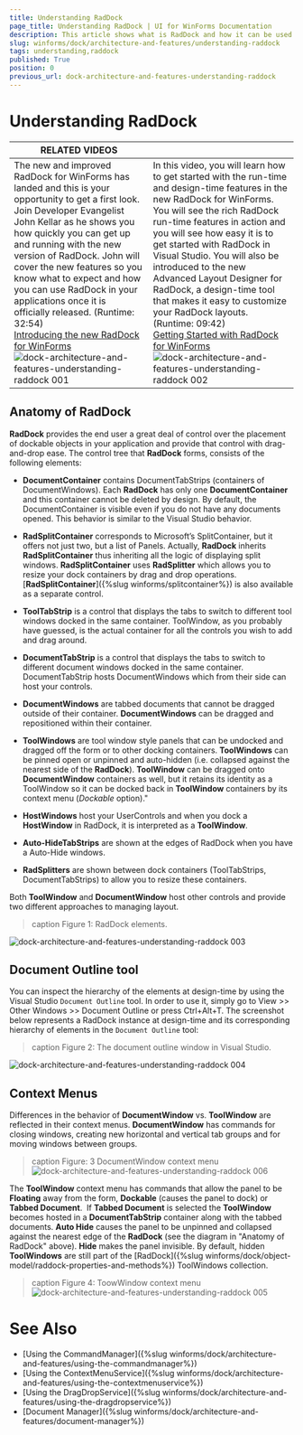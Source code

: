 ```yaml
---
title: Understanding RadDock
page_title: Understanding RadDock | UI for WinForms Documentation
description: This article shows what is RadDock and how it can be used. 
slug: winforms/dock/architecture-and-features/understanding-raddock
tags: understanding,raddock
published: True
position: 0
previous_url: dock-architecture-and-features-understanding-raddock
---
```


# Understanding RadDock

| RELATED VIDEOS |  |
| ------ | ------ |
|The new and improved RadDock for WinForms has landed and this is your opportunity to get a first look. Join Developer Evangelist John Kellar as he shows you how quickly you can get up and running with the new version of RadDock. John will cover the new features so you know what to expect and how you can use RadDock in your applications once it is officially released. (Runtime: 32:54)<br>[ Introducing the new RadDock for WinForms ](http://www.telerik.com/videos/winforms/introducing-the-new-raddock-for-winforms)![dock-architecture-and-features-understanding-raddock 001](images/dock-architecture-and-features-understanding-raddock001.png)|In this video, you will learn how to get started with the run-time and design-time features in the new RadDock for WinForms. You will see the rich RadDock run-time features in action and you will see how easy it is to get started with RadDock in Visual Studio. You will also be introduced to the new Advanced Layout Designer for RadDock, a design-time tool that makes it easy to customize your RadDock layouts. (Runtime: 09:42)<br>[ Getting Started with RadDock for WinForms ](http://www.telerik.com/videos/winforms/getting-started-with-raddock-for-winforms)![dock-architecture-and-features-understanding-raddock 002](images/dock-architecture-and-features-understanding-raddock002.png)|

## Anatomy of RadDock

__RadDock__ provides the end user a great deal of control over the placement of dockable objects in your application and provide that control with drag-and-drop ease. The control tree that __RadDock__ forms, consists of the following elements:

* __DocumentContainer__ contains DocumentTabStrips (containers of DocumentWindows). Each __RadDock__ has only one __DocumentContainer__ and this container cannot be deleted by design. By default, the DocumentContainer is visible even if you do not have any documents opened. This behavior is similar to the Visual Studio behavior. 


* __RadSplitContainer__ corresponds to Microsoft’s SplitContainer, but it offers not just two, but a list of Panels. Actually, __RadDock__ inherits __RadSplitContainer__ thus inheriting all the logic of displaying split windows. __RadSplitContainer__ uses __RadSplitter__ which allows you to resize your dock containers by drag and drop operations. [__RadSplitContainer__]({%slug winforms/splitcontainer%}) is also available as a separate control.   

* __ToolTabStrip__ is a control that displays the tabs to switch to different tool windows docked in the same container. ToolWindow, as you probably have guessed, is the actual container for all the controls you wish to add and drag around. 


* __DocumentTabStrip__ is a control that displays the tabs to switch to different document windows docked in the same container. DocumentTabStrip hosts DocumentWindows which from their side can host your controls. 


* __DocumentWindows__ are tabbed documents that cannot be dragged outside of their container. __DocumentWindows__ can be dragged and repositioned within their container. 


* __ToolWindows__ are tool window style panels that can be undocked and dragged off the form or to other docking containers. __ToolWindows__ can be pinned open or unpinned and auto-hidden (i.e. collapsed against the nearest side of the __RadDock__). __ToolWindow__ can be dragged onto __DocumentWindow__ containers as well, but it retains its identity as a ToolWindow so it can be docked back in __ToolWindow__ containers by its context menu (*Dockable* option)." 


* __HostWindows__ host your UserControls and when you dock a __HostWindow__ in RadDock, it is interpreted as a __ToolWindow__. 


* __Auto-HideTabStrips__ are shown at the edges of RadDock when you have a Auto-Hide windows. 


* __RadSplitters__ are shown between dock containers (ToolTabStrips, DocumentTabStrips) to allow you to resize these containers.

Both __ToolWindow__ and __DocumentWindow__ host other controls and provide two different approaches to managing layout.

>caption Figure 1: RadDock elements.

![dock-architecture-and-features-understanding-raddock 003](images/dock-architecture-and-features-understanding-raddock003.png)

## Document Outline tool

You can inspect the hierarchy of the elements at design-time by using the Visual Studio `Document Outline` tool. In order to use it, simply go to View >> Other Windows >> Document Outline or press Ctrl+Alt+T. The screenshot below represents a RadDock instance at design-time and its corresponding hierarchy of elements in the `Document Outline` tool:

>caption Figure 2: The document outline window in Visual Studio.

![dock-architecture-and-features-understanding-raddock 004](images/dock-architecture-and-features-understanding-raddock004.png)

## Context Menus

Differences in the behavior of __DocumentWindow__ vs. __ToolWindow__ are reflected in their context menus. __DocumentWindow__ has commands for closing windows, creating new horizontal and vertical tab groups and for moving windows between groups.

>caption Figure: 3 DocumentWindow context menu
![dock-architecture-and-features-understanding-raddock 006](images/dock-architecture-and-features-understanding-raddock006.png)

The __ToolWindow__ context menu has commands that allow the panel to be __Floating__ away from the form, __Dockable__ (causes the panel to dock) or __Tabbed Document__.  If __Tabbed Document__ is selected the __ToolWindow__ becomes hosted in a __DocumentTabStrip__ container along with the tabbed documents. __Auto Hide__ causes the panel to be unpinned and collapsed against the nearest edge of the __RadDock__ (see the diagram in "Anatomy of RadDock" above). __Hide__ makes the panel invisible. By default, hidden __ToolWindows__ are still part of the [RadDock]({%slug winforms/dock/object-model/raddock-properties-and-methods%}) ToolWindows collection.

>caption Figure 4: ToowWindow context menu
![dock-architecture-and-features-understanding-raddock 005](images/dock-architecture-and-features-understanding-raddock005.png)

# See Also

* [Using the CommandManager]({%slug winforms/dock/architecture-and-features/using-the-commandmanager%})     
* [Using the ContextMenuService]({%slug winforms/dock/architecture-and-features/using-the-contextmenuservice%})
* [Using the DragDropService]({%slug winforms/dock/architecture-and-features/using-the-dragdropservice%}) 
* [Document Manager]({%slug winforms/dock/architecture-and-features/document-manager%})   


